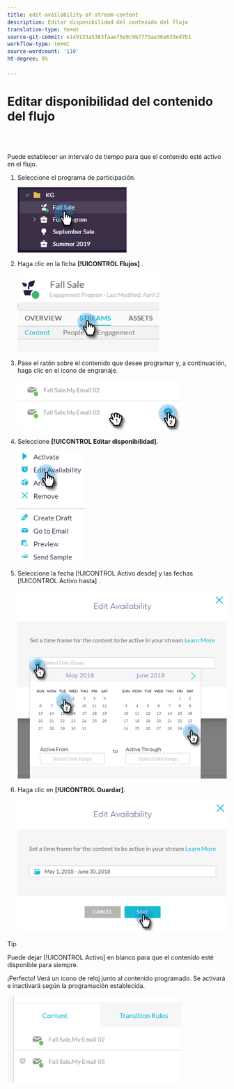 ```yaml
---
title: edit-availability-of-stream-content
description: Editar disponibilidad del contenido del flujo
translation-type: tm+mt
source-git-commit: e149133a5383faaef5e9c9b7775ae36e633ed7b1
workflow-type: tm+mt
source-wordcount: '110'
ht-degree: 0%

---
```



# Editar disponibilidad del contenido del flujo

<br> 

Puede establecer un intervalo de tiempo para que el contenido esté activo en el flujo.

1. Seleccione el programa de participación.

   ![Imagen uno](/help/sky/assets/engagement-programs/edit-availability-of-stream-content/edit-availability-of-stream-content-1.png)

1. Haga clic en la ficha **[!UICONTROL Flujos]** .

   ![Imagen dos](/help/sky/assets/engagement-programs/edit-availability-of-stream-content/edit-availability-of-stream-content-2.png)

1. Pase el ratón sobre el contenido que desee programar y, a continuación, haga clic en el icono de engranaje.

   ![Imagen tres](/help/sky/assets/engagement-programs/edit-availability-of-stream-content/edit-availability-of-stream-content-3.png)

1. Seleccione **[!UICONTROL Editar disponibilidad]**.

   ![Imagen Cuatro](/help/sky/assets/engagement-programs/edit-availability-of-stream-content/edit-availability-of-stream-content-4.png)

1. Seleccione la fecha [!UICONTROL Activo desde] y las fechas [!UICONTROL Activo hasta] .

   ![Imagen cinco](/help/sky/assets/engagement-programs/edit-availability-of-stream-content/edit-availability-of-stream-content-5.png)

1. Haga clic en **[!UICONTROL Guardar]**.

   ![Imagen seis](/help/sky/assets/engagement-programs/edit-availability-of-stream-content/edit-availability-of-stream-content-6.png)

>[!TIP]
>
>Puede dejar [!UICONTROL Activo] en blanco para que el contenido esté disponible para siempre.

¡Perfecto! Verá un icono de reloj junto al contenido programado. Se activará e inactivará según la programación establecida.

![Imagen siete](/help/sky/assets/engagement-programs/edit-availability-of-stream-content/edit-availability-of-stream-content-7.png)